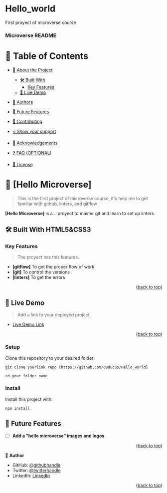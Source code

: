 # Hello_world
First proyect of microverse course 
<a name="readme-top"></a>


  <h3><b>Microverse README</b></h3>

</div>

<!-- TABLE OF CONTENTS -->

# 📗 Table of Contents

- [📖 About the Project](#about-project)
  - [🛠 Built With](#built-with)
    - [Key Features](#key-features)
  - [🚀 Live Demo](#live-demo)

- [👥 Authors](#authors)
- [🔭 Future Features](#future-features)
- [🤝 Contributing](#contributing)
- [⭐️ Show your support](#support)
- [🙏 Acknowledgements](#acknowledgements)
- [❓ FAQ (OPTIONAL)](#faq)
- [📝 License](#license)

<!-- PROJECT DESCRIPTION -->

# 📖 [Hello Microverse] <a name="about-project"></a>

> This is the first project of microverse course, it's help me to get familiar with github, linters, and gitflow

**[Hello Microverse]** is a... proyect to master git and learn to set up linters 

## 🛠 Built With <a name="built-with">HTML5&CSS3</a>

<!-- Features -->

### Key Features <a name="key-features"></a>

> The proyect has this features.

- **[gitflow]** To get the proper flow of work 
- **[git]** To control the versions
- **[linters]** To get the errors

<p align="right">(<a href="#readme-top">back to top</a>)</p>

<!-- LIVE DEMO -->

## 🚀 Live Demo <a name="live-demo"></a>

> Add a link to your deployed project.

- [Live Demo Link](https://htmlpreview.github.io/?https://github.com/duducus/Hello_world/blob/feature/index.html)

<p align="right">(<a href="#readme-top">back to top</a>)</p>

### Setup

Clone this repository to your desired folder:

```
git clone yourlink repo [https://github.com/duducus/Hello_world]

cd your folder name
```

### Install

Install this project with:

```
npm install
```


## 🔭 Future Features <a name="future-features"></a>

- [ ] **Add a "hello microverse" images and logos**

<p align="right">(<a href="#readme-top">back to top</a>)</p>

<!-- AUTHORS -->

👤 **Author**

- GitHub: [@githubhandle](https://github.com/duducus)
- Twitter: [@twitterhandle](https://twitter.com/duducus)
- LinkedIn: [LinkedIn](https://linkedin.com/in/jorge.ceron)

<p align="right">(<a href="#readme-top">back to top</a>)</p>
